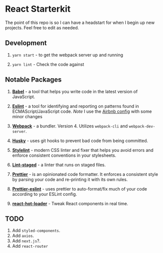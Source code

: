 # React Starterkit

The point of this repo is so I can have a headstart for when I begin up new projects. Feel free to edit as needed.

## Development

1.  `yarn start` - to get the webpack server up and running

2. `yarn lint` - Check the code against 

## Notable Packages

1.  **[Babel](https://github.com/babel/babel)** - a tool that helps you write code in the latest version of JavaScript.

2.  **[Eslint](https://github.com/eslint/eslint)** - a tool for identifying and reporting on patterns found in ECMAScript/JavaScript code. _Note_ I use the [Airbnb config](https://www.npmjs.com/package/eslint-config-airbnb) with some minor changes

3.  **[Webpack](https://webpack.js.org/)** - a bundler. Version 4. Utilizes `webpack-cli` and `webpack-dev-server`.

4.  **[Husky](https://github.com/typicode/husky)** - uses git hooks to prevent bad code from being committed.

5.  **[Stylelint](https://github.com/stylelint/stylelint)** - modern CSS linter and fixer that helps you avoid errors and enforce consistent conventions in your stylesheets.

6.  **[Lint-staged](https://github.com/okonet/lint-staged)** - a linter that runs on staged files.

7.  **[Prettier](https://github.com/prettier/prettier)** - is an opinionated code formatter. It enforces a consistent style by parsing your code and re-printing it with its own rules.

8.  **[Prettier-eslint](https://github.com/prettier/prettier-eslint)** - uses prettier to auto-format/fix much of your code according to your ESLint config.

9.  **[react-hot-loader](https://github.com/gaearon/react-hot-loader)** - Tweak React components in real time.

## TODO

1.  Add `styled-components`.
2.  Add `axios`.
3.  Add `next.js`?.
4.  Add `react-router`

